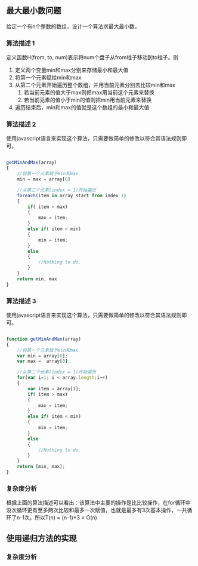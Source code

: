 ## 最大最小数问题 ##

给定一个有n个整数的数组，设计一个算法求最大最小数。

### 算法描述 1 ###

定义函数H(from, to, num)表示将num个盘子从from柱子移动到to柱子。则

1. 定义两个变量min和max分别来存储最小和最大值
2. 将第一个元素赋给min和max
3. 从第二个元素开始遍历整个数组，并用当前元素分别去比较min和max
	1. 若当前元素的值大于max则把max用当前这个元素来替换
	2. 若当前元素的值小于min的值则把min用当前元素来替换
4. 遍历结束后，min和max的值就是这个数组的最小和最大值

### 算法描述 2 ###
使用javascript语言来实现这个算法，只需要做简单的修改以符合其语法规则即可。

```javascript

getMinAndMax(array)
{
	//将第一个元素赋予min和max	
	min = max = array[0]

	//从第二个元素(index = 1)开始遍历
	foreach(item in array start from index 1)
	{
		if( item > max)
		{
			max = item;
		}
		else if( item < min)
		{
			min = item;
		}
		else
		{
			//Nothing to do.
		}
	}
	return min, max
}

```
### 算法描述 3 ###
使用javascript语言来实现这个算法，只需要做简单的修改以符合其语法规则即可。

```javascript

function getMinAndMax(array)
{
	//将第一个元素赋予min和max	
	var min = array[0];
	var max =  array[0];

	//从第二个元素(index = 1)开始遍历
	for(var i=1; i < array.length;i++)
	{
		var item = array[i];
		if( item > max)
		{
			max = item;
		}
		else if( item < min)
		{
			min = item;
		}
		else
		{
			//Nothing to do.
		}
	}
	return [min, max];
}

```
### 复杂度分析 ###

根据上面的算法描述可以看出：该算法中主要的操作是比比较操作，在for循环中没次循环更有至多两次比较和最多一次赋值，也就是最多有3次基本操作，一共循环了n-1次。所以T(n) = (n-1)*3 = O(n)

## 使用递归方法的实现 ##

### 复杂度分析 ###